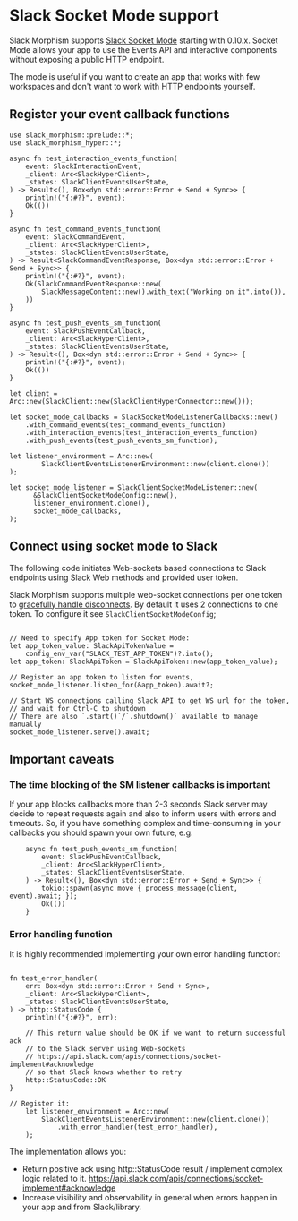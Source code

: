 # Slack Socket Mode support

Slack Morphism supports [Slack Socket Mode](https://api.slack.com/apis/connections/socket) starting with 0.10.x.
Socket Mode allows your app to use the Events API and interactive components 
without exposing a public HTTP endpoint.

The mode is useful if you want to create an app that works with few workspaces 
and don't want to work with HTTP endpoints yourself. 

## Register your event callback functions

```rust,noplaypen
use slack_morphism::prelude::*;
use slack_morphism_hyper::*;

async fn test_interaction_events_function(
    event: SlackInteractionEvent,
    _client: Arc<SlackHyperClient>,
    _states: SlackClientEventsUserState,
) -> Result<(), Box<dyn std::error::Error + Send + Sync>> {
    println!("{:#?}", event);
    Ok(())
}

async fn test_command_events_function(
    event: SlackCommandEvent,
    _client: Arc<SlackHyperClient>,
    _states: SlackClientEventsUserState,
) -> Result<SlackCommandEventResponse, Box<dyn std::error::Error + Send + Sync>> {
    println!("{:#?}", event);
    Ok(SlackCommandEventResponse::new(
        SlackMessageContent::new().with_text("Working on it".into()),
    ))
}

async fn test_push_events_sm_function(
    event: SlackPushEventCallback,
    _client: Arc<SlackHyperClient>,
    _states: SlackClientEventsUserState,
) -> Result<(), Box<dyn std::error::Error + Send + Sync>> {
    println!("{:#?}", event);
    Ok(())
}

let client = Arc::new(SlackClient::new(SlackClientHyperConnector::new()));

let socket_mode_callbacks = SlackSocketModeListenerCallbacks::new()
    .with_command_events(test_command_events_function)
    .with_interaction_events(test_interaction_events_function)
    .with_push_events(test_push_events_sm_function);   

let listener_environment = Arc::new(
        SlackClientEventsListenerEnvironment::new(client.clone())
);

let socket_mode_listener = SlackClientSocketModeListener::new(
      &SlackClientSocketModeConfig::new(),
      listener_environment.clone(),
      socket_mode_callbacks,
);

```

## Connect using socket mode to Slack

The following code initiates Web-sockets based connections to Slack endpoints using Slack Web methods 
and provided user token.

Slack Morphism supports multiple web-socket connections per one token to [gracefully handle disconnects](https://api.slack.com/apis/connections/socket-implement#disconnect).
By default it uses 2 connections to one token. To configure it see `SlackClientSocketModeConfig`;

```rust,noplaypen

// Need to specify App token for Socket Mode:
let app_token_value: SlackApiTokenValue = 
    config_env_var("SLACK_TEST_APP_TOKEN")?.into();
let app_token: SlackApiToken = SlackApiToken::new(app_token_value);

// Register an app token to listen for events, 
socket_mode_listener.listen_for(&app_token).await?;

// Start WS connections calling Slack API to get WS url for the token, 
// and wait for Ctrl-C to shutdown
// There are also `.start()`/`.shutdown()` available to manage manually 
socket_mode_listener.serve().await;

```

## Important caveats

### The time blocking of the SM listener callbacks is important

If your app blocks callbacks more than 2-3 seconds Slack server may decide to repeat requests again 
and also to inform users with errors and timeouts. 
So, if you have something complex and time-consuming in your callbacks 
you should spawn your own future, e.g:

```rust,noplaypen
    async fn test_push_events_sm_function(
        event: SlackPushEventCallback,
        _client: Arc<SlackHyperClient>,
        _states: SlackClientEventsUserState,
    ) -> Result<(), Box<dyn std::error::Error + Send + Sync>> {
        tokio::spawn(async move { process_message(client, event).await; });
        Ok(())
    }
```

### Error handling function
It is highly recommended implementing your own error handling function:

```rust,noplaypen

fn test_error_handler(
    err: Box<dyn std::error::Error + Send + Sync>,
    _client: Arc<SlackHyperClient>,
    _states: SlackClientEventsUserState,
) -> http::StatusCode {
    println!("{:#?}", err);

    // This return value should be OK if we want to return successful ack
    // to the Slack server using Web-sockets
    // https://api.slack.com/apis/connections/socket-implement#acknowledge
    // so that Slack knows whether to retry
    http::StatusCode::OK
}

// Register it:
    let listener_environment = Arc::new(
        SlackClientEventsListenerEnvironment::new(client.clone())
            .with_error_handler(test_error_handler),
    );
```

The implementation allows you:
- Return positive ack using http::StatusCode result / implement complex logic related to it.
  https://api.slack.com/apis/connections/socket-implement#acknowledge
- Increase visibility and observability in general when errors happen in your app and from Slack/library.

